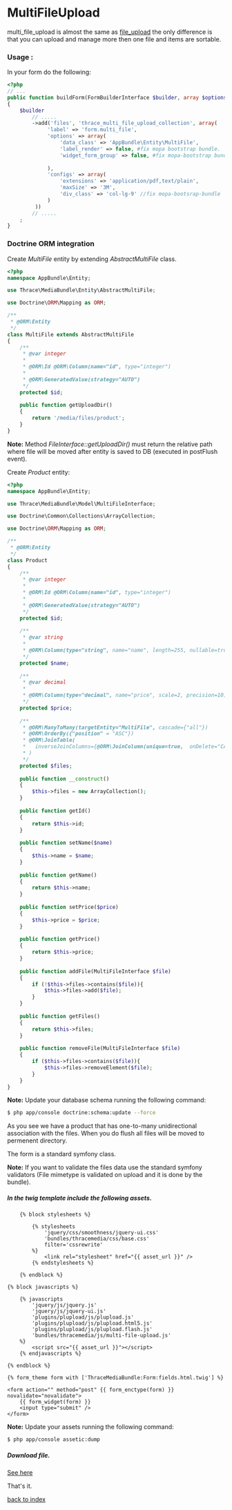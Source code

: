 MultiFileUpload
===============

multi_file_upload is almost the same as [file_upload](file_upload.md) the only difference is that you can upload and manage more then one file and items are sortable.

### Usage :

In your form do the following:

``` php
<?php
// ...
public function buildForm(FormBuilderInterface $builder, array $options)
{
    $builder
        // .....
        ->add('files', 'thrace_multi_file_upload_collection', array(
             'label' => 'form.multi_file',
             'options' => array(
                 'data_class' => 'AppBundle\Entity\MultiFile',
                 'label_render' => false, #fix mopa bootstrap bundle. 
                 'widget_form_group' => false, #fix mopa-bootstrap bundle.
                
             ),
             'configs' => array(
                 'extensions' => 'application/pdf,text/plain',
                 'maxSize' => '3M',
                 'div_class' => 'col-lg-9' //fix mopa-bootsrap-bundle
             )
         ))
		// .....
    ;
}
```
### Doctrine ORM integration

Create *MultiFile* entity by extending  *AbstractMultiFile* class.

``` php
<?php
namespace AppBundle\Entity;

use Thrace\MediaBundle\Entity\AbstractMultiFile;

use Doctrine\ORM\Mapping as ORM;

/**
 * @ORM\Entity
 */
class MultiFile extends AbstractMultiFile
{
    /**
     * @var integer 
     *
     * @ORM\Id @ORM\Column(name="id", type="integer")
     * 
     * @ORM\GeneratedValue(strategy="AUTO")
     */
    protected $id;
    
    public function getUploadDir()
    {
        return '/media/files/product';
    }
}
```

**Note:** Method *FileInterface::getUploadDir()* must return the relative path where file will be moved after entity is saved to DB (executed in postFlush event).

Create *Product* entity:

``` php
<?php
namespace AppBundle\Entity;

use Thrace\MediaBundle\Model\MultiFileInterface;

use Doctrine\Common\Collections\ArrayCollection;

use Doctrine\ORM\Mapping as ORM;

/**
 * @ORM\Entity
 */
class Product
{
    /**
     * @var integer 
     *
     * @ORM\Id @ORM\Column(name="id", type="integer")
     * 
     * @ORM\GeneratedValue(strategy="AUTO")
     */
    protected $id;
    
    /**
     * @var string 
     *
     * @ORM\Column(type="string", name="name", length=255, nullable=true, unique=false)
     */
    protected $name;
    
    /**
     * @var decimal
     *
     * @ORM\Column(type="decimal", name="price", scale=2, precision=10)
     */
    protected $price;
    
    /**
     * @ORM\ManyToMany(targetEntity="MultiFile", cascade={"all"})
     * @ORM\OrderBy({"position" = "ASC"})
     * @ORM\JoinTable(
     *   inverseJoinColumns={@ORM\JoinColumn(unique=true,  onDelete="CASCADE")}
     * )
     */
    protected $files;
    
    public function __construct()
    {
        $this->files = new ArrayCollection();
    }
    
    public function getId()
    {
        return $this->id;
    }
    
    public function setName($name)
    {
        $this->name = $name;
    }
    
    public function getName()
    {
        return $this->name;
    }
    
    public function setPrice($price)
    {
        $this->price = $price;
    }
    
    public function getPrice()
    {
        return $this->price;
    }
    
    public function addFile(MultiFileInterface $file)
    {
        if (!$this->files->contains($file)){
            $this->files->add($file);
        }
    }
    
    public function getFiles()
    {
        return $this->files;
    }
    
    public function removeFile(MultiFileInterface $file)
    {
        if ($this->files->contains($file)){
            $this->files->removeElement($file);
        }
    }    
}
```

**Note:** Update your database schema running the following command:

``` bash
$ php app/console doctrine:schema:update --force
```

As you see we have a product that has one-to-many unidirectional association with the files.
When you do flush all files will be moved to permenent directory.

The form is a standard symfony class.

**Note:** If you want to validate the files data use the standard symfony validators (File mimetype is validated on upload and it is done by the bundle).


#####  In the twig template include the following assets.

``` jinja
	{% block stylesheets %}
                
		{% stylesheets
			'jquery/css/smoothness/jquery-ui.css' 
            'bundles/thracemedia/css/base.css'
            filter='cssrewrite'
        %}
			<link rel="stylesheet" href="{{ asset_url }}" />
        {% endstylesheets %}

	{% endblock %}
    
{% block javascripts %}

	{% javascripts
		'jquery/js/jquery.js'
        'jquery/js/jquery-ui.js'
        'plugins/plupload/js/plupload.js'                    
        'plugins/plupload/js/plupload.html5.js'                    
        'plugins/plupload/js/plupload.flash.js'
        'bundles/thracemedia/js/multi-file-upload.js'                                                                                                                               
	%}
		<script src="{{ asset_url }}"></script>
	{% endjavascripts %}
   
{% endblock %}

{% form_theme form with ['ThraceMediaBundle:Form:fields.html.twig'] %}
           
<form action="" method="post" {{ form_enctype(form) }} novalidate="novalidate">
	{{ form_widget(form) }}
    <input type="submit" />
</form>
```
**Note:** Update your assets running the following command:

``` bash
$ php app/console assetic:dump
```

##### Download file. 
[See here](file_upload.md#file_download)

That's it.

[back to index](index.md)